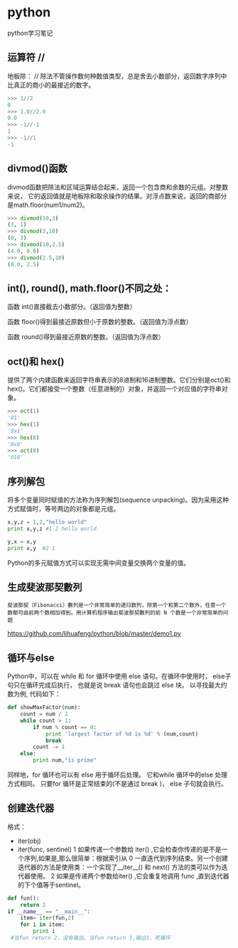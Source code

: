 # python
python学习笔记

运算符 //
---
地板除： // 除法不管操作数何种数值类型，总是舍去小数部分，返回数字序列中比真正的商小的最接近的数字。
```python
>>> 1//2
0
>>> 1.0//2.0
0.0
>>> -1//-1
1
>>> -1//1
-1
```
divmod()函数
---
 divmod函数把除法和区域运算结合起来，返回一个包含商和余数的元组。对整数来说， 它的返回值就是地板除和取余操作的结果。对浮点数来说，返回的商部分是math.floor(num1/num2)。
 ```python
 >>> divmod(10,3)
(3, 1)
>>> divmod(3,10)
(0, 3)
>>> divmod(10,2.5)
(4.0, 0.0)
>>> divmod(2.5,10)
(0.0, 2.5)
 ```

int(), round(), math.floor()不同之处：
---

函数 int()直接截去小数部分。（返回值为整数）

函数 floor()得到最接近原数但小于原数的整数。（返回值为浮点数）

函数 round()得到最接近原数的整数。（返回值为浮点数）

oct()和 hex()
---
提供了两个内建函数来返回字符串表示的8进制和16进制整数。它们分别是oct()和 hex()。它们都接受一个整数（任意进制的）对象，并返回一个对应值的字符串对象。
```python
>>> oct(1)
'01'
>>> hex(1)
'0x1'
>>> hex(8)
'0x8'
>>> oct(8)
'010'
```
序列解包
---
将多个变量同时赋值的方法称为序列解包(sequence unpacking)。因为采用这种方式赋值时，等号两边的对象都是元组。
```python
x,y,z = 1,2,"hello world"
print x,y,z #1 2 hello world

y,x = x,y
print x,y  #2 1
```
 Python的多元赋值方式可以实现无需中间变量交换两个变量的值。

生成斐波那契數列
---
    斐波那契（Fibonacci）數列是一个非常简单的递归数列，除第一个和第二个数外，任意一个数都可由前两个数相加得到。用计算机程序输出斐波那契數列的前 N 个数是一个非常简单的问题
https://github.com/lihuafeng/python/blob/master/demo1.py

循环与else
---
Python中，可以在 while 和 for 循环中使用 else 语句。在循环中使用时， else子句只在循环完成后执行， 也就是说 break 语句也会跳过 else 块。
以寻找最大约数为例, 代码如下：
```python
def showMaxFactor(num):
    count = num / 2
    while count > 1:
        if num % count == 0:
            print 'largest factor of %d is %d' % (num,count)
            break
        count -= 1
    else:
        print num,"is prime"
```
同样地，for 循环也可以有 else 用于循环后处理。 它和while 循环中的else 处理方式相同。 只要for 循环是正常结束的(不是通过 break )， else 子句就会执行。

创建迭代器
---
格式：
* iter(obj)
* iter(func,  sentinel)
1 如果传递一个参数给 iter() ,它会检查你传递的是不是一个序列,如果是,那么很简单：根据索引从 0 一直迭代到序列结束。另一个创建迭代器的方法是使用类：一个实现了__iter__() 和 next() 方法的类可以作为迭代器使用。 
2 如果是传递两个参数给iter() ,它会重复地调用 func ,直到迭代器的下个值等于sentinel。
```python
def fun():
    return 2
if __name__ == "__main__":
    item= iter(fun,2)
    for i in item:
        print i
 #当fun return 2，没有输出。当fun return 1,输出1，死循环
```
